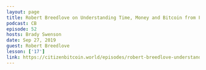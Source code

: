 ```yaml
---
layout: page
title: Robert Breedlove on Understanding Time, Money and Bitcoin from First Principles
podcast: CB
episode: 52
hosts: Brady Swenson
date: Sep 27, 2019
guest: Robert Breedlove
lesson: ['17']
link: https://citizenbitcoin.world/episodes/robert-breedlove-understanding-time-money-and-bitcoin-from-first-principles
---
```

